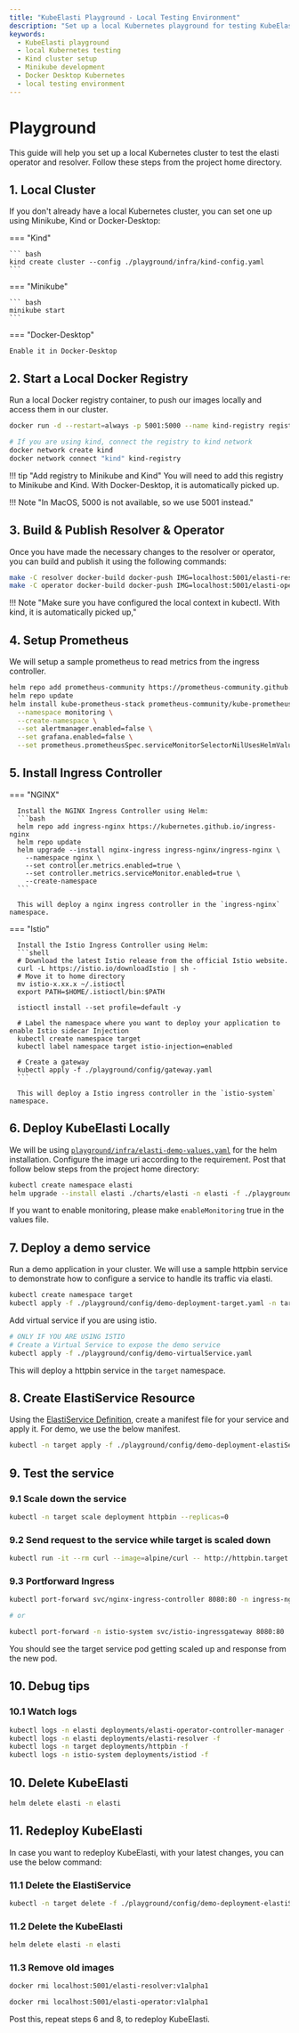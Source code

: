 ```yaml
---
title: "KubeElasti Playground - Local Testing Environment"
description: "Set up a local Kubernetes playground for testing KubeElasti. Learn how to use Kind, Minikube, or Docker Desktop for local development and testing."
keywords:
  - KubeElasti playground
  - local Kubernetes testing
  - Kind cluster setup
  - Minikube development
  - Docker Desktop Kubernetes
  - local testing environment
---
```


# Playground

This guide will help you set up a local Kubernetes cluster to test the elasti operator and resolver. Follow these steps from the project home directory.

## 1. Local Cluster

If you don't already have a local Kubernetes cluster, you can set one up using Minikube, Kind or Docker-Desktop:

=== "Kind"

    ``` bash
    kind create cluster --config ./playground/infra/kind-config.yaml
    ```

=== "Minikube"

    ``` bash
    minikube start
    ```

=== "Docker-Desktop"

    Enable it in Docker-Desktop

## 2. Start a Local Docker Registry

Run a local Docker registry container, to push our images locally and access them in our cluster.

``` bash
docker run -d --restart=always -p 5001:5000 --name kind-registry registry:2;

# If you are using kind, connect the registry to kind network
docker network create kind
docker network connect "kind" kind-registry
```

!!! tip "Add registry to Minikube and Kind"
    You will need to add this registry to Minikube and Kind. With Docker-Desktop, it is automatically picked up.

!!! Note "In MacOS, 5000 is not available, so we use 5001 instead."


## 3. Build & Publish Resolver & Operator

Once you have made the necessary changes to the resolver or operator, you can build and publish it using the following commands:

```bash
make -C resolver docker-build docker-push IMG=localhost:5001/elasti-resolver:v1alpha1
make -C operator docker-build docker-push IMG=localhost:5001/elasti-operator:v1alpha1
```

!!! Note "Make sure you have configured the local context in kubectl. With kind, it is automatically picked up,"

## 4. Setup Prometheus

We will setup a sample prometheus to read metrics from the ingress controller.

```bash
helm repo add prometheus-community https://prometheus-community.github.io/helm-charts
helm repo update
helm install kube-prometheus-stack prometheus-community/kube-prometheus-stack \
  --namespace monitoring \
  --create-namespace \
  --set alertmanager.enabled=false \
  --set grafana.enabled=false \
  --set prometheus.prometheusSpec.serviceMonitorSelectorNilUsesHelmValues=false
```

## 5. Install Ingress Controller

=== "NGINX"

      Install the NGINX Ingress Controller using Helm:
      ```bash
      helm repo add ingress-nginx https://kubernetes.github.io/ingress-nginx
      helm repo update
      helm upgrade --install nginx-ingress ingress-nginx/ingress-nginx \
        --namespace nginx \
        --set controller.metrics.enabled=true \
        --set controller.metrics.serviceMonitor.enabled=true \
        --create-namespace
      ```

      This will deploy a nginx ingress controller in the `ingress-nginx` namespace.

=== "Istio"

      Install the Istio Ingress Controller using Helm:
      ```shell
      # Download the latest Istio release from the official Istio website.
      curl -L https://istio.io/downloadIstio | sh -
      # Move it to home directory
      mv istio-x.xx.x ~/.istioctl
      export PATH=$HOME/.istioctl/bin:$PATH

      istioctl install --set profile=default -y

      # Label the namespace where you want to deploy your application to enable Istio sidecar Injection
      kubectl create namespace target
      kubectl label namespace target istio-injection=enabled

      # Create a gateway
      kubectl apply -f ./playground/config/gateway.yaml
      ```

      This will deploy a Istio ingress controller in the `istio-system` namespace.

## 6. Deploy KubeElasti Locally

We will be using [`playground/infra/elasti-demo-values.yaml`](https://github.com/truefoundry/KubeElasti/blob/main/playground/infra/elasti-demo-values.yaml) for the helm installation. Configure the image uri according to the requirement. Post that follow below steps from the project home directory:

```bash
kubectl create namespace elasti
helm upgrade --install elasti ./charts/elasti -n elasti -f ./playground/infra/elasti-demo-values.yaml
```

If you want to enable monitoring, please make `enableMonitoring` true in the values file.

## 7. Deploy a demo service

Run a demo application in your cluster. We will use a sample httpbin service to demonstrate how to configure a service to handle its traffic via elasti.

```bash
kubectl create namespace target
kubectl apply -f ./playground/config/demo-deployment-target.yaml -n target
```

Add virtual service if you are using istio.

```bash
# ONLY IF YOU ARE USING ISTIO
# Create a Virtual Service to expose the demo service
kubectl apply -f ./playground/config/demo-virtualService.yaml
```

This will deploy a httpbin service in the `target` namespace.

## 8. Create ElastiService Resource

Using the [ElastiService Definition](./gs-configure-elastiservice.md), create a manifest file for your service and apply it. For demo, we use the below manifest.

```bash
kubectl -n target apply -f ./playground/config/demo-deployment-elastiService.yaml
```


## 9. Test the service

### 9.1 Scale down the service

```bash
kubectl -n target scale deployment httpbin --replicas=0
```

### 9.2 Send request to the service while target is scaled down

```bash
kubectl run -it --rm curl --image=alpine/curl -- http://httpbin.target.svc.cluster.local/headers
```

### 9.3 Portforward Ingress

```bash
kubectl port-forward svc/nginx-ingress-controller 8080:80 -n ingress-nginx

# or 

kubectl port-forward -n istio-system svc/istio-ingressgateway 8080:80
```

You should see the target service pod getting scaled up and response from the new pod.

## 10. Debug tips

### 10.1 Watch logs

```bash
kubectl logs -n elasti deployments/elasti-operator-controller-manager -f
kubectl logs -n elasti deployments/elasti-resolver -f
kubectl logs -n target deployments/httpbin -f
kubectl logs -n istio-system deployments/istiod -f
```

## 10. Delete KubeElasti

```bash
helm delete elasti -n elasti
```

## 11. Redeploy KubeElasti

In case you want to redeploy KubeElasti, with your latest changes, you can use the below command:

### 11.1 Delete the ElastiService
```bash
kubectl -n target delete -f ./playground/config/demo-deployment-elastiService.yaml
```

### 11.2 Delete the KubeElasti
```bash
helm delete elasti -n elasti
```

### 11.3 Remove old images
```bash
docker rmi localhost:5001/elasti-resolver:v1alpha1

docker rmi localhost:5001/elasti-operator:v1alpha1
```

Post this, repeat steps 6 and 8, to redeploy KubeElasti.
